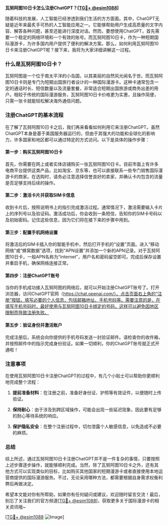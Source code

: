 **瓦努阿图10日卡怎么注册ChatGPT？[[TG💪+ @esim1088](https://t.me/s/esim1088)]**

随着科技的发展，人工智能已经渗透到我们生活的方方面面。其中，ChatGPT无疑是近年来最炙手可热的人工智能应用之一。它能够帮助用户生成高质量的文字内容、解答各种问题，甚至还能进行深度对话。然而，要想使用ChatGPT，首先需要一个稳定的网络环境和一个有效的账号。而瓦努阿图10日卡，作为一种短期国际漫游卡，为许多国内用户提供了便利的解决方案。那么，如何利用瓦努阿图10日卡来注册ChatGPT呢？接下来，我将为大家详细讲解这一过程。

### 什么是瓦努阿图10日卡？

瓦努阿图是一个位于南太平洋的小岛国，以其美丽的自然风光闻名于世。而瓦努阿图10日卡则是专门为短期出国旅行者设计的一种国际漫游卡。这种卡通常包含一定的通话时长、短信数量以及流量套餐，非常适合短期出国旅游或商务出差的用户。相较于传统的国际漫游服务，瓦努阿图10日卡价格更为实惠，且操作简便，只需一张卡就能轻松解决海外通信问题。

### 注册ChatGPT的基本流程

在了解了瓦努阿图10日卡之后，我们再来看看如何利用它来注册ChatGPT。虽然ChatGPT本身是基于美国服务器运行的，但由于其强大的功能和全球化的影响力，许多国家和地区都可以通过特定的方式访问。以下是具体的操作步骤：

#### 第一步：购买瓦努阿图10日卡

首先，你需要在网上或者实体店铺购买一张瓦努阿图10日卡。目前市面上有许多电商平台提供这类产品，比如淘宝、京东等，也可以直接联系一些专门销售国际漫游卡的商家。在选购时，请务必注意选择信誉良好的卖家，并确认卡内包含的流量是否足够支持后续的操作。

#### 第二步：激活卡片并获取SIM卡信息

收到卡片后，按照说明书上的指引完成激活过程。通常情况下，激活需要输入卡片上的序列号以及验证码。激活成功后，你会收到一条短信，告知你的SIM卡号码以及初始密码。记住这些信息，因为它们将在接下来的步骤中用到。

#### 第三步：配置手机网络设置

将激活后的SIM卡插入你的智能手机中，然后打开手机的“设置”页面。进入“移动网络”或“蜂窝数据”选项，找到“APN设置”并添加一个新的APN记录。对于瓦努阿图10日卡，一般APN名称为“internet”，用户名和密码留空即可。完成后保存设置并重启手机，确保网络连接正常。

#### 第四步：注册ChatGPT账号

当你的手机成功接入瓦努阿图的网络后，就可以开始注册ChatGPT账号了。打开浏览器，访问ChatGPT官网（https://chat.openai.com/）。点击页面右上角的“注册”按钮，填写必要的个人信息，包括邮箱地址、手机号码等。需要注意的是，在填写手机号码时，最好使用与瓦努阿图10日卡绑定的号码，这样可以避免因地区限制而导致注册失败。

#### 第五步：验证身份并激活账户

完成注册后，系统会向你提供的手机号码发送一封验证邮件。请检查你的收件箱，并按照邮件中的指示完成身份验证。如果一切顺利，你的ChatGPT账号就正式开通啦！

### 注意事项

在使用瓦努阿图10日卡注册ChatGPT的过程中，有几个小贴士可以帮助你更顺利地完成整个流程：

1. **提前准备材料**：在注册之前，准备好身份证、护照等有效证件，以便随时上传验证。
   
2. **保持耐心**：由于涉及到跨区域操作，可能会出现一些延迟现象，因此要有足够的耐心等待系统的响应。

3. **保护隐私安全**：在整个注册过程中，切勿泄露个人敏感信息，以免造成不必要的麻烦。

### 总结

综上所述，通过瓦努阿图10日卡注册ChatGPT并不是一件复杂的事情，只要按照上述步骤逐步操作，就能够顺利完成。当然，除了瓦努阿图10日卡之外，还有其他方式可以实现类似的目标，比如购买其他国家的短期漫游卡或者直接使用本地运营商提供的国际漫游服务。不过，无论采用哪种方法，都需要根据自身需求权衡利弊后再做决定。

希望本文能对你有所帮助，如果你有任何疑问或建议，欢迎随时留言交流！最后，别忘了关注我们的官方频道[[TG💪+ @esim1088](https://t.me/s/esim1088)]，获取更多关于国际漫游卡的相关资讯哦~ 

[[TG💪+ @esim1088](https://t.me/s/esim1088) ![Image](https://i.postimg.cc/4NQfJmqS/Snipaste-2025-05-13-00-14-12.png)]